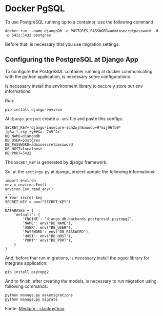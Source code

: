 # Docker PgSQL

To use PostgreSQL running up to a container, use the following command

```
docker run --name djangoDb -e POSTGRES_PASSWORD=adminsecretpassword -d -p 5432:5432 postgres
```

Before that, is necessary that you use migration settings.

## Configuring the PostgreSQL at Django App

To configure the PostgreSQL container running at docker communicating with the python application, is necessary some configurations

Is necessary install the environment library to securely store our env informations.

Run:
```
pip install django-environ
```

At `django_project` create a `.env` file and paste this configs:
```
SECRET_KEY='django-insecure-sqh2wjh&ouodu=9*mij96fb9*(g&w-!_z4y_+y##&=-_7n5^2x'
DB_NAME=djangodb
DB_USER=postgres
DB_PASSWORD=adminsecretpassword
DB_HOST=localhost
DB_PORT=5432
```

The `SECRET_KEY` is generated by django framework.

So, at the `settings.py` at django_project update the following informations:

```
import environ
env = environ.Env()
environ.Env.read_env()
...
# Your secret key
SECRET_KEY = env("SECRET_KEY")
...
DATABASES = {
    'default': {
        'ENGINE': 'django.db.backends.postgresql_psycopg2',
        'NAME': env("DB_NAME"),
        'USER': env("DB_USER"),
        'PASSWORD': env("DB_PASSWORD"),
        'HOST': env("DB_HOST"),
        'PORT': env("DB_PORT"),
    }
}
```

And, before that run migrations, is necessary install the pgsql library for integrate application:

```
pip install psycopg2
```

And to finish, after creating the models, is necessary to run migration using following commands:

```
python manage.py makemigrations
python manage.py migrate
```

Fonte: [Medium - stackpython](https://stackpython.medium.com/how-to-start-django-project-with-a-database-postgresql-aaa1d74659d8)